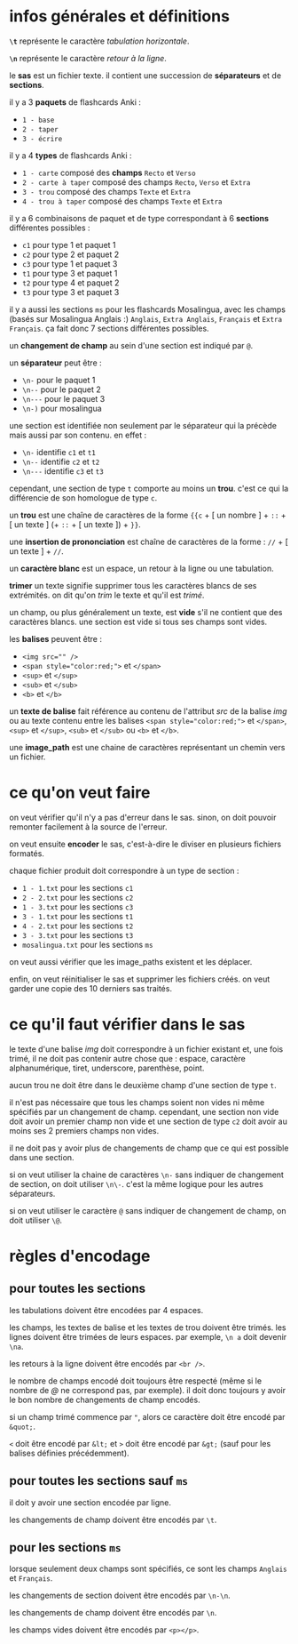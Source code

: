 # infos générales et définitions

**`\t`** représente le caractère *tabulation horizontale*.

**`\n`** représente le caractère *retour à la ligne*.

le **sas** est un fichier texte. il contient une succession de **séparateurs** et de **sections**.

il y a 3 **paquets** de flashcards Anki :
- `1 - base`
- `2 - taper`
- `3 - écrire`

il y a 4 **types** de flashcards Anki :
- `1 - carte` composé des **champs** `Recto` et `Verso`
- `2 - carte à taper` composé des champs `Recto`, `Verso` et `Extra`
- `3 - trou` composé des champs `Texte` et `Extra`
- `4 - trou à taper` composé des champs `Texte` et `Extra`

il y a 6 combinaisons de paquet et de type correspondant à 6 **sections** différentes possibles :
- `c1` pour type 1 et paquet 1
- `c2` pour type 2 et paquet 2
- `c3` pour type 1 et paquet 3
- `t1` pour type 3 et paquet 1
- `t2` pour type 4 et paquet 2
- `t3` pour type 3 et paquet 3

il y a aussi les sections `ms` pour les flashcards Mosalingua, avec les champs (basés sur Mosalingua Anglais :) `Anglais`, `Extra Anglais`, `Français` et `Extra Français`.
ça fait donc 7 sections différentes possibles.

un **changement de champ** au sein d'une section est indiqué par `@`.

un **séparateur** peut être :
- `\n-` pour le paquet 1
- `\n--` pour le paquet 2
- `\n---` pour le paquet 3
- `\n-)` pour mosalingua

une section est identifiée non seulement par le séparateur qui la précède mais aussi par son contenu. en effet :

- `\n-` identifie `c1` et `t1`
- `\n--` identifie `c2` et `t2`
- `\n---` identifie `c3` et `t3`

cependant, une section de type `t` comporte au moins un **trou**. c'est ce qui la différencie de son homologue de type `c`.

un **trou** est une chaîne de caractères de la forme `{{c` + [ un nombre ] + `::` + [ un texte ] (+ `::` + [ un texte ]) + `}}`.

une **insertion de prononciation** est chaîne de caractères de la forme : `//` + [ un texte ] + `//`.

un **caractère blanc** est un espace, un retour à la ligne ou une tabulation.

**trimer** un texte signifie supprimer tous les caractères blancs de ses extrémités. on dit qu'on *trim* le texte et qu'il est *trimé*.

un champ, ou plus généralement un texte, est **vide** s'il ne contient que des caractères blancs. une section est vide si tous ses champs sont vides.

les **balises** peuvent être :

- `<img src="" />`
- `<span style="color:red;">` et `</span>`
- `<sup>` et `</sup>`
- `<sub>` et `</sub>`
- `<b>` et `</b>`

un **texte de balise** fait référence au contenu de l'attribut *src* de la balise *img* ou au texte contenu entre les balises `<span style="color:red;">` et `</span>`, `<sup>` et `</sup>`, `<sub>` et `</sub>` ou `<b>` et `</b>`.

une **image_path** est une chaine de caractères représentant un chemin vers un fichier.

# ce qu'on veut faire

on veut vérifier qu'il n'y a pas d'erreur dans le sas. sinon, on doit pouvoir remonter facilement à la source de l'erreur.

on veut ensuite **encoder** le sas, c'est-à-dire le diviser en plusieurs fichiers formatés.

chaque fichier produit doit correspondre à un type de section :
- `1 - 1.txt` pour les sections `c1`
- `2 - 2.txt` pour les sections `c2`
- `1 - 3.txt` pour les sections `c3`
- `3 - 1.txt` pour les sections `t1`
- `4 - 2.txt` pour les sections `t2`
- `3 - 3.txt` pour les sections `t3`
- `mosalingua.txt` pour les sections `ms`

on veut aussi vérifier que les image_paths existent et les déplacer.

enfin, on veut réinitialiser le sas et supprimer les fichiers créés. on veut garder une copie des 10 derniers sas traités.

# ce qu'il faut vérifier dans le sas

le texte d'une balise *img* doit correspondre à un fichier existant et, une fois trimé, il ne doit pas contenir autre chose que : espace, caractère alphanumérique, tiret, underscore, parenthèse, point.

aucun trou ne doit être dans le deuxième champ d'une section de type `t`.

il n'est pas nécessaire que tous les champs soient non vides ni même spécifiés par un changement de champ. cependant, une section non vide doit avoir un premier champ non vide et une section de type `c2` doit avoir au moins ses 2 premiers champs non vides.

il ne doit pas y avoir plus de changements de champ que ce qui est possible dans une section.

si on veut utiliser la chaine de caractères `\n-` sans indiquer de changement de section, on doit utiliser `\n\-`. c'est la même logique pour les autres séparateurs.

si on veut utiliser le caractère `@` sans indiquer de changement de champ, on doit utiliser `\@`.

# règles d'encodage

## pour toutes les sections

les tabulations doivent être encodées par 4 espaces.

les champs, les textes de balise et les textes de trou doivent être trimés.
les lignes doivent être trimées de leurs espaces. par exemple, `\n a` doit devenir `\na`.

les retours à la ligne doivent être encodés par `<br />`.

le nombre de champs encodé doit toujours être respecté (même si le nombre de *@* ne correspond pas, par exemple). il doit donc toujours y avoir le bon nombre de changements de champ encodés.

si un champ trimé commence par `"`, alors ce caractère doit être encodé par `&quot;`.

`<` doit être encodé par `&lt;` et `>` doit être encodé par `&gt;` (sauf pour les balises définies précédemment).

## pour toutes les sections sauf `ms`

il doit y avoir une section encodée par ligne.

les changements de champ doivent être encodés par `\t`.

## pour les sections `ms`

lorsque seulement deux champs sont spécifiés, ce sont les champs `Anglais` et `Français`.

les changements de section doivent être encodés par `\n-\n`.

les changements de champ doivent être encodés par `\n`.

les champs vides doivent être encodés par `<p></p>`.
